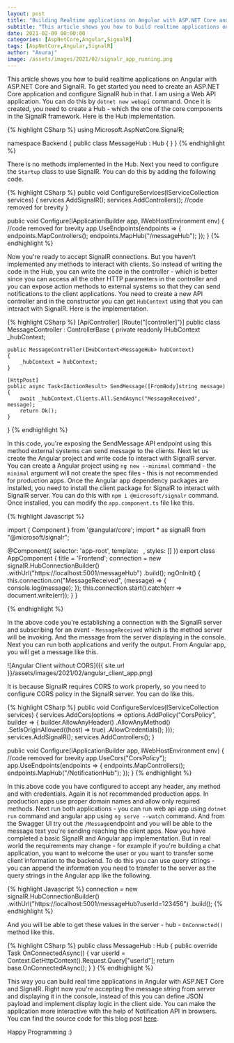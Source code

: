 ```yaml
---
layout: post
title: "Building Realtime applications on Angular with ASP.NET Core and SignalR"
subtitle: "This article shows you how to build realtime applications on Angular with ASP.NET Core and SignalR."
date: 2021-02-09 00:00:00
categories: [AspNetCore,Angular,SignalR]
tags: [AspNetCore,Angular,SignalR]
author: "Anuraj"
image: /assets/images/2021/02/signalr_app_running.png
---
```

This article shows you how to build realtime applications on Angular with ASP.NET Core and SignalR. To get started you need to create an ASP.NET Core application and configure SignalR hub in that. I am using a Web API application. You can do this by `dotnet new webapi` command. Once it is created, you need to create a Hub - which the one of the core components in the SignalR framework. Here is the Hub implementation.

{% highlight CSharp %}
using Microsoft.AspNetCore.SignalR;

namespace Backend
{
    public class MessageHub : Hub
    {
    }
}
{% endhighlight %}

There is no methods implemented in the Hub. Next you need to configure the `Startup` class to use SignalR. You can do this by adding the following code.

{% highlight CSharp %}
public void ConfigureServices(IServiceCollection services)
{
    services.AddSignalR();
    services.AddControllers();
    //code removed for brevity
}

public void Configure(IApplicationBuilder app, IWebHostEnvironment env)
{
    //code removed for brevity
    app.UseEndpoints(endpoints =>
    {
        endpoints.MapControllers();
        endpoints.MapHub<MessageHub>("/messageHub");
    });
}
{% endhighlight %}

Now you're ready to accept SignalR connections. But you haven't implemented any methods to interact with clients. So instead of writing the code in the Hub, you can write the code in the controller - which is better since you can access all the other HTTP parameters in the controller and you can expose action methods to external systems so that they can send notifications to the client applications. You need to create a new API controller and in the constructor you can get `HubContext` using that you can interact with SignalR. Here is the implementation.

{% highlight CSharp %}
[ApiController]
[Route("[controller]")]
public class MessageController : ControllerBase
{
    private readonly IHubContext<MessageHub> _hubContext;

    public MessageController(IHubContext<MessageHub> hubContext)
    {
        _hubContext = hubContext;
    }

    [HttpPost]
    public async Task<IActionResult> SendMessage([FromBody]string message)
    {
        await _hubContext.Clients.All.SendAsync("MessageReceived", message);
        return Ok();
    }
}
{% endhighlight %}

In this code, you're exposing the SendMessage API endpoint using this method external systems can send message to the clients. Next let us create the Angular project and write code to interact with SignalR server. You can create a Angular project using `ng new --minimal` command - the `minimal` argument will not create the spec files - this is not recommended for production apps. Once the Angular app dependency packages are installed, you need to install the client package for SignalR to interact with SignalR server. You can do this with `npm i @microsoft/signalr` command. Once installed, you can modify the `app.component.ts` file like this.

{% highlight Javascript %}

import { Component } from '@angular/core';
import * as signalR from "@microsoft/signalr";

@Component({
  selector: 'app-root',
  template: `
  `,
  styles: []
})
export class AppComponent {
  title = 'Frontend';
  connection = new signalR.HubConnectionBuilder()
    .withUrl("https://localhost:5001/messageHub")
    .build();
  ngOnInit() {
    this.connection.on("MessageReceived", (message) => {
      console.log(message);
    });
    this.connection.start().catch(err => document.write(err));
  }
}

{% endhighlight %}

In the above code you're establishing a connection with the SignalR server and subscribing for an event - `MessageReceived` which is the method server will be invoking. And the message from the server displaying in the console. Next you can run both applications and verify the output. From Angular app, you will get a message like this.

![Angular Client without CORS]({{ site.url }}/assets/images/2021/02/angular_client_app.png)

It is because SignalR requires CORS to work properly, so you need to configure CORS policy in the SignalR server. You can do like this.

{% highlight CSharp %}
public void ConfigureServices(IServiceCollection services)
{
    services.AddCors(options => options.AddPolicy("CorsPolicy", builder =>
        {
            builder.AllowAnyHeader()
                .AllowAnyMethod()
                .SetIsOriginAllowed((host) => true)
                .AllowCredentials();
        }));
    services.AddSignalR();
    services.AddControllers();
}

public void Configure(IApplicationBuilder app, IWebHostEnvironment env)
{
    //code removed for brevity
    app.UseCors("CorsPolicy");
    app.UseEndpoints(endpoints =>
    {
        endpoints.MapControllers();
        endpoints.MapHub<NotificationHub>("/NotificationHub");
    });
}
{% endhighlight %}

In this above code you have configured to accept any header, any method and with credentials. Again it is not recommended production apps. In production apps use proper domain names and allow only required methods. Next run both applications - you can run web api app using `dotnet run` command and angular app using `ng serve --watch` command. And from the Swagger UI try out the `/Message`endpoint and you will be able to the message text you're sending reaching the client apps. Now you have completed a basic SignalR and Angular app implementation. But in real world the requirements may change - for example if you're building a chat application, you want to welcome the user or you want to transfer some client information to the backend. To do this you can use query strings - you can append the information you need to transfer to the server as the query strings in the Angular app like the following. 

{% highlight Javascript %}
connection = new signalR.HubConnectionBuilder()
    .withUrl("https://localhost:5001/messageHub?userId=123456")
    .build();
{% endhighlight %}

And you will be able to get these values in the server - hub - `OnConnected()` method like this.

{% highlight CSharp %}
public class MessageHub : Hub
{
    public override Task OnConnectedAsync()
    {
        var userId = Context.GetHttpContext().Request.Query["userId"];
        return base.OnConnectedAsync();
    }
}
{% endhighlight %}

This way you can build real time applications in Angular with ASP.NET Core and SignalR. Right now you're accepting the message string from server and displaying it in the console, instead of this you can define JSON payload and implement display logic in the client side. You can make the application more interactive with the help of Notification API in browsers. You can find the source code for this blog post [here](https://github.com/anuraj/AspNetCoreSamples/tree/master/AngularSignalRDemo). 

Happy Programming :)
